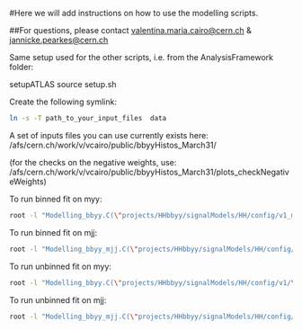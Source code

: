 #Here we will add instructions on how to use the modelling scripts.

##For questions, please contact valentina.maria.cairo@cern.ch & jannicke.pearkes@cern.ch


Same setup used for the other scripts, i.e. from the AnalysisFramework folder:

setupATLAS
source setup.sh


Create the following symlink:
```bash
ln -s -T path_to_your_input_files  data
```
A set of inputs files you can use currently exists here: /afs/cern.ch/work/v/vcairo/public/bbyyHistos_March31/

(for the checks on the negative weights, use: /afs/cern.ch/work/v/vcairo/public/bbyyHistos_March31/plots_checkNegativeWeights)

To run binned fit on myy: 
```bash
root -l "Modelling_bbyy.C(\"projects/HHbbyy/signalModels/HH/config/v1_myy/\",true)" -q -b 
```


To run binned fit on mjj:
```bash
root -l "Modelling_bbyy_mjj.C(\"projects/HHbbyy/signalModels/HH/config/v1_mjj/\",true)" -q -b
```


To run unbinned fit on myy: 
```bash
root -l "Modelling_bbyy.C(\"projects/HHbbyy/signalModels/HH/config/v1/\",false)" -q -b 
```

To run unbinned fit on mjj:
```bash
root -l "Modelling_bbyy_mjj.C(\"projects/HHbbyy/signalModels/HH/config/v1_mjj/\",false)" -q -b
```




